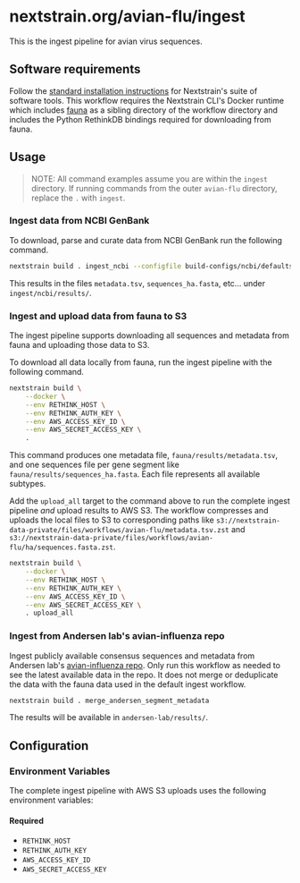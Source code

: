 # nextstrain.org/avian-flu/ingest

This is the ingest pipeline for avian virus sequences.

## Software requirements

Follow the [standard installation instructions](https://docs.nextstrain.org/en/latest/install.html) for Nextstrain's suite of software tools.
This workflow requires the Nextstrain CLI's Docker runtime which includes [fauna](https://github.com/nextstrain/fauna) as a sibling directory of the workflow directory and includes the Python RethinkDB bindings required for downloading from fauna.

## Usage

> NOTE: All command examples assume you are within the `ingest` directory.
> If running commands from the outer `avian-flu` directory, replace the `.` with `ingest`.

### Ingest data from NCBI GenBank

To download, parse and curate data from NCBI GenBank run the following command.
```sh
nextstrain build . ingest_ncbi --configfile build-configs/ncbi/defaults/config.yaml
```

This results in the files `metadata.tsv`, `sequences_ha.fasta`, etc... under `ingest/ncbi/results/`.

### Ingest and upload data from fauna to S3

The ingest pipeline supports downloading all sequences and metadata from fauna and uploading those data to S3.

To download all data locally from fauna, run the ingest pipeline with the following command.

```sh
nextstrain build \
    --docker \
    --env RETHINK_HOST \
    --env RETHINK_AUTH_KEY \
    --env AWS_ACCESS_KEY_ID \
    --env AWS_SECRET_ACCESS_KEY \
    .
```

This command produces one metadata file, `fauna/results/metadata.tsv`, and one sequences file per gene segment like `fauna/results/sequences_ha.fasta`.
Each file represents all available subtypes.

Add the `upload_all` target to the command above to run the complete ingest pipeline _and_ upload results to AWS S3.
The workflow compresses and uploads the local files to S3 to corresponding paths like `s3://nextstrain-data-private/files/workflows/avian-flu/metadata.tsv.zst` and `s3://nextstrain-data-private/files/workflows/avian-flu/ha/sequences.fasta.zst`.

```sh
nextstrain build \
    --docker \
    --env RETHINK_HOST \
    --env RETHINK_AUTH_KEY \
    --env AWS_ACCESS_KEY_ID \
    --env AWS_SECRET_ACCESS_KEY \
    . upload_all
```

### Ingest from Andersen lab's avian-influenza repo

Ingest publicly available consensus sequences and metadata from Andersen lab's [avian-influenza repo](https://github.com/andersen-lab/avian-influenza).
Only run this workflow as needed to see the latest available data in the repo.
It does not merge or deduplicate the data with the fauna data used in the default ingest workflow.

```sh
nextstrain build . merge_andersen_segment_metadata
```

The results will be available in `andersen-lab/results/`.

## Configuration

### Environment Variables

The complete ingest pipeline with AWS S3 uploads uses the following environment variables:

#### Required

- `RETHINK_HOST`
- `RETHINK_AUTH_KEY`
- `AWS_ACCESS_KEY_ID`
- `AWS_SECRET_ACCESS_KEY`
